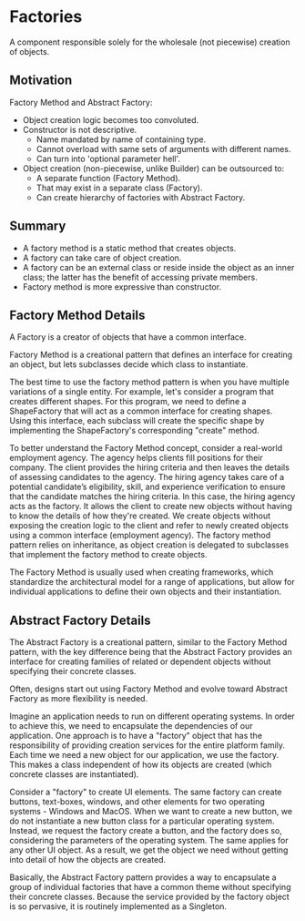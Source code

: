 # Factories

A component responsible solely for the wholesale (not piecewise) creation of objects.

## Motivation

Factory Method and Abstract Factory:

- Object creation logic becomes too convoluted.
- Constructor is not descriptive.
  - Name mandated by name of containing type.
  - Cannot overload with same sets of arguments with different names.
  - Can turn into 'optional parameter hell'.
- Object creation (non-piecewise, unlike Builder) can be outsourced to:
  - A separate function (Factory Method).
  - That may exist in a separate class (Factory).
  - Can create hierarchy of factories with Abstract Factory.

## Summary

- A factory method is a static method that creates objects.
- A factory can take care of object creation.
- A factory can be an external class or reside inside the object as an inner class; the latter has the benefit of accessing private members.
- Factory method is more expressive than constructor.

## Factory Method Details

A Factory is a creator of objects that have a common interface.

Factory Method is a creational pattern that defines an interface for creating an object, but lets subclasses decide which class to instantiate.

The best time to use the factory method pattern is when you have multiple variations of a single entity. For example, let's consider a program that creates different shapes. For this program, we need to define a ShapeFactory that will act as a common interface for creating shapes. Using this interface, each subclass will create the specific shape by implementing the ShapeFactory's corresponding "create" method.

To better understand the Factory Method concept, consider a real-world employment agency. The agency helps clients fill positions for their company. The client provides the hiring criteria and then leaves the details of assessing candidates to the agency. The hiring agency takes care of a potential candidate’s eligibility, skill, and experience verification to ensure that the candidate matches the hiring criteria. In this case, the hiring agency acts as the factory. It allows the client to create new objects without having to know the details of how they're created.
We create objects without exposing the creation logic to the client and refer to newly created objects using a common interface (employment agency).
The factory method pattern relies on inheritance, as object creation is delegated to subclasses that implement the factory method to create objects.

The Factory Method is usually used when creating frameworks, which standardize the architectural model for a range of applications, but allow for individual applications to define their own objects and their instantiation.

## Abstract Factory Details

The Abstract Factory is a creational pattern, similar to the Factory Method pattern, with the key difference being that the Abstract Factory provides an interface for creating families of related or dependent objects without specifying their concrete classes.

Often, designs start out using Factory Method and evolve toward Abstract Factory as more flexibility is needed.

Imagine an application needs to run on different operating systems. In order to achieve this, we need to encapsulate the dependencies of our application. One approach is to have a "factory" object that has the responsibility of providing creation services for the entire platform family. Each time we need a new object for our application, we use the factory.
This makes a class independent of how its objects are created (which concrete classes are instantiated).

Consider a "factory" to create UI elements. The same factory can create buttons, text-boxes, windows, and other elements for two operating systems - Windows and MacOS.
When we want to create a new button, we do not instantiate a new button class for a particular operating system. Instead, we request the factory create a button, and the factory does so, considering the parameters of the operating system. The same applies for any other UI object. As a result, we get the object we need without getting into detail of how the objects are created.

Basically, the Abstract Factory pattern provides a way to encapsulate a group of individual factories that have a common theme without specifying their concrete classes.
Because the service provided by the factory object is so pervasive, it is routinely implemented as a Singleton.

